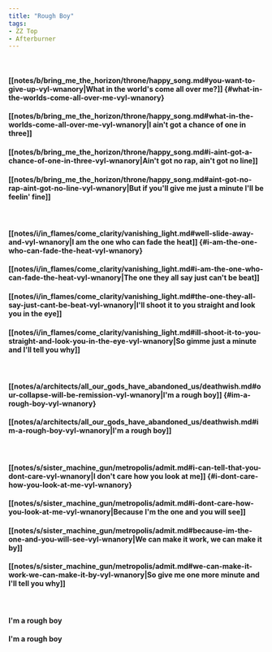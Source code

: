 ```yaml
---
title: "Rough Boy"
tags:
- ZZ Top
- Afterburner
---
```

&nbsp;
#### [[notes/b/bring_me_the_horizon/throne/happy_song.md#you-want-to-give-up-vyl-wnanory|What in the world's come all over me?]] {#what-in-the-worlds-come-all-over-me-vyl-wnanory}
#### [[notes/b/bring_me_the_horizon/throne/happy_song.md#what-in-the-worlds-come-all-over-me-vyl-wnanory|I ain't got a chance of one in three]]
#### [[notes/b/bring_me_the_horizon/throne/happy_song.md#i-aint-got-a-chance-of-one-in-three-vyl-wnanory|Ain't got no rap, ain't got no line]]
#### [[notes/b/bring_me_the_horizon/throne/happy_song.md#aint-got-no-rap-aint-got-no-line-vyl-wnanory|But if you'll give me just a minute I'll be feelin' fine]]
&nbsp;
#### [[notes/i/in_flames/come_clarity/vanishing_light.md#well-slide-away-and-vyl-wnanory|I am the one who can fade the heat]] {#i-am-the-one-who-can-fade-the-heat-vyl-wnanory}
#### [[notes/i/in_flames/come_clarity/vanishing_light.md#i-am-the-one-who-can-fade-the-heat-vyl-wnanory|The one they all say just can't be beat]]
#### [[notes/i/in_flames/come_clarity/vanishing_light.md#the-one-they-all-say-just-cant-be-beat-vyl-wnanory|I'll shoot it to you straight and look you in the eye]]
#### [[notes/i/in_flames/come_clarity/vanishing_light.md#ill-shoot-it-to-you-straight-and-look-you-in-the-eye-vyl-wnanory|So gimme just a minute and I'll tell you why]]
&nbsp;
#### [[notes/a/architects/all_our_gods_have_abandoned_us/deathwish.md#our-collapse-will-be-remission-vyl-wnanory|I'm a rough boy]] {#im-a-rough-boy-vyl-wnanory}
#### [[notes/a/architects/all_our_gods_have_abandoned_us/deathwish.md#im-a-rough-boy-vyl-wnanory|I'm a rough boy]]
&nbsp;
#### [[notes/s/sister_machine_gun/metropolis/admit.md#i-can-tell-that-you-dont-care-vyl-wnanory|I don't care how you look at me]] {#i-dont-care-how-you-look-at-me-vyl-wnanory}
#### [[notes/s/sister_machine_gun/metropolis/admit.md#i-dont-care-how-you-look-at-me-vyl-wnanory|Because I'm the one and you will see]]
#### [[notes/s/sister_machine_gun/metropolis/admit.md#because-im-the-one-and-you-will-see-vyl-wnanory|We can make it work, we can make it by]]
#### [[notes/s/sister_machine_gun/metropolis/admit.md#we-can-make-it-work-we-can-make-it-by-vyl-wnanory|So give me one more minute and I'll tell you why]]
&nbsp;
#### I'm a rough boy
#### I'm a rough boy
